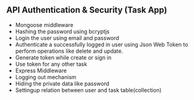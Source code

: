 ## API Authentication & Security (Task App)

- Mongoose middleware
- Hashing the password using bcryptjs
- Login the user using email and password
- Authenticate a successfully logged in user using Json Web Token to perform operations like delete and update.
- Generate token while create or sign in 
- Use token for any other task
- Express Middleware
- Logging out mechanism
- Hiding the private data like password
- Settingup relation between user and task table(collection)
